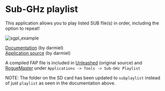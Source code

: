 # Sub-GHz playlist

This application allows you to play listed SUB file(s) in order, including the option to repeat!

![sgpl_example](https://user-images.githubusercontent.com/57457139/194350190-efb26f3b-afff-41d4-a0d6-55e3df8f7869.png)

[Documentation](https://github.com/Eng1n33r/flipperzero-firmware/pull/62) (by darmiel)<br>
[Application source](https://github.com/Eng1n33r/flipperzero-firmware/pull/62) (by darmiel)

A compiled FAP file is included in [Unleashed](https://github.com/Eng1n33r/flipperzero-firmware/releases) (original source) and [RogueMaster](https://github.com/RogueMaster/flipperzero-firmware-wPlugins/releases/tag/0.68.2-1004-RM) under `Applications -> Tools -> Sub-GHz Playlist`

NOTE: The folder on the SD card has been updated to `subplaylist` instead of just `playlist` as seen in the documentation above.


